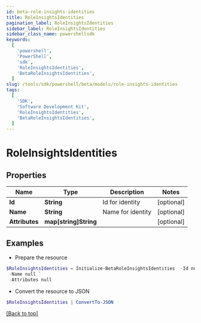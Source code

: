 ```yaml
---
id: beta-role-insights-identities
title: RoleInsightsIdentities
pagination_label: RoleInsightsIdentities
sidebar_label: RoleInsightsIdentities
sidebar_class_name: powershellsdk
keywords:
  [
    'powershell',
    'PowerShell',
    'sdk',
    'RoleInsightsIdentities',
    'BetaRoleInsightsIdentities',
  ]
slug: /tools/sdk/powershell/beta/models/role-insights-identities
tags:
  [
    'SDK',
    'Software Development Kit',
    'RoleInsightsIdentities',
    'BetaRoleInsightsIdentities',
  ]
---
```


# RoleInsightsIdentities

## Properties

| Name           | Type                  | Description       | Notes      |
| -------------- | --------------------- | ----------------- | ---------- |
| **Id**         | **String**            | Id for identity   | [optional] |
| **Name**       | **String**            | Name for identity | [optional] |
| **Attributes** | **map[string]String** |                   | [optional] |

## Examples

- Prepare the resource

```powershell
$RoleInsightsIdentities = Initialize-BetaRoleInsightsIdentities  -Id null `
 -Name null `
 -Attributes null
```

- Convert the resource to JSON

```powershell
$RoleInsightsIdentities | ConvertTo-JSON
```

[[Back to top]](#)

